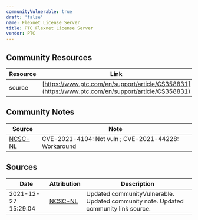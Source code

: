 ```yaml
---
communityVulnerable: true
draft: 'false'
name: Flexnet License Server
title: PTC Flexnet License Server
vendor: PTC
---
```



## Community Resources
| Resource | Link |
| --- | --- |
| source | [https://www.ptc.com/en/support/article/CS358831](https://www.ptc.com/en/support/article/CS358831) |

## Community Notes
| Source | Note |
| --- | --- |
| [NCSC-NL](https://github.com/NCSC-NL/log4shell/blob/main/software/README.md) | CVE-2021-4104: Not vuln ; CVE-2021-44228: Workaround </ul> |

## Sources
| Date | Attribution | Description |
| --- | --- | --- |
| 2021-12-27 15:29:04 | [NCSC-NL](https://github.com/NCSC-NL/log4shell/blob/main/software/README.md) | Updated communityVulnerable. Updated community note. Updated community link source.  |
